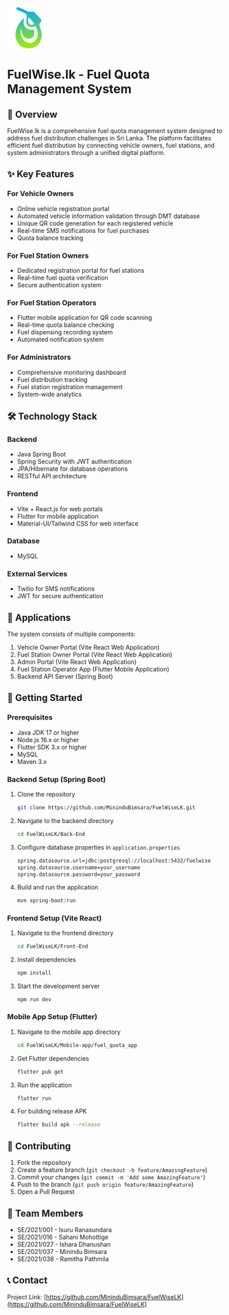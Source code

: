 <img src="https://github.com/MininduBimsara/FuelWiseLK/blob/main/Front-End/public/website_logo.svg" alt="Alt Text" height="100">

# FuelWise.lk - Fuel Quota Management System

## 🚀 Overview
FuelWise.lk is a comprehensive fuel quota management system designed to address fuel distribution challenges in Sri Lanka. The platform facilitates efficient fuel distribution by connecting vehicle owners, fuel stations, and system administrators through a unified digital platform.

## ✨ Key Features

### For Vehicle Owners
- Online vehicle registration portal
- Automated vehicle information validation through DMT database
- Unique QR code generation for each registered vehicle
- Real-time SMS notifications for fuel purchases
- Quota balance tracking

### For Fuel Station Owners
- Dedicated registration portal for fuel stations
- Real-time fuel quota verification
- Secure authentication system

### For Fuel Station Operators
- Flutter mobile application for QR code scanning
- Real-time quota balance checking
- Fuel dispensing recording system
- Automated notification system

### For Administrators
- Comprehensive monitoring dashboard
- Fuel distribution tracking
- Fuel station registration management
- System-wide analytics

## 🛠 Technology Stack

### Backend
- Java Spring Boot
- Spring Security with JWT authentication
- JPA/Hibernate for database operations
- RESTful API architecture

### Frontend
- Vite + React.js for web portals
- Flutter for mobile application
- Material-UI/Tailwind CSS for web interface

### Database
- MySQL

### External Services
- Twilio for SMS notifications
- JWT for secure authentication

## 📱 Applications

The system consists of multiple components:
1. Vehicle Owner Portal (Vite React Web Application)
2. Fuel Station Owner Portal (Vite React Web Application)
3. Admin Portal (Vite React Web Application)
4. Fuel Station Operator App (Flutter Mobile Application)
5. Backend API Server (Spring Boot)

## 🚀 Getting Started

### Prerequisites
- Java JDK 17 or higher
- Node.js 16.x or higher
- Flutter SDK 3.x or higher
- MySQL
- Maven 3.x

### Backend Setup (Spring Boot)
1. Clone the repository
   ```bash
   git clone https://github.com/MininduBimsara/FuelWiseLK.git
   ```

2. Navigate to the backend directory
   ```bash
   cd FuelWiseLK/Back-End
   ```

3. Configure database properties in `application.properties`
   ```properties
   spring.datasource.url=jdbc:postgresql://localhost:5432/fuelwise
   spring.datasource.username=your_username
   spring.datasource.password=your_password
   ```

4. Build and run the application
   ```bash
   mvn spring-boot:run
   ```

### Frontend Setup (Vite React)
1. Navigate to the frontend directory
   ```bash
   cd FuelWiseLK/Front-End
   ```

2. Install dependencies
   ```bash
   npm install
   ```

3. Start the development server
   ```bash
   npm run dev
   ```

### Mobile App Setup (Flutter)
1. Navigate to the mobile app directory
   ```bash
   cd FuelWiseLK/Mobile-app/fuel_quota_app
   ```

2. Get Flutter dependencies
   ```bash
   flutter pub get
   ```

3. Run the application
   ```bash
   flutter run
   ```

4. For building release APK
   ```bash
   flutter build apk --release
   ```

## 🤝 Contributing
1. Fork the repository
2. Create a feature branch (`git checkout -b feature/AmazingFeature`)
3. Commit your changes (`git commit -m 'Add some AmazingFeature'`)
4. Push to the branch (`git push origin feature/AmazingFeature`)
5. Open a Pull Request


## 👥 Team Members
- SE/2021/001 - Isuru Ranasundara
- SE/2021/016 - Sahani Mohottige
- SE/2021/027 - Ishara Dhanushan
- SE/2021/037 - Minindu Bimsara
- SE/2021/038 - Ramitha Pathmila

## 📞 Contact
Project Link: [https://github.com/MininduBimsara/FuelWiseLK](https://github.com/MininduBimsara/FuelWiseLK)
